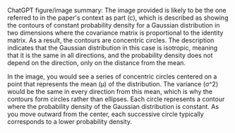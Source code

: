 ChatGPT figure/image summary: The image provided is likely to be the one referred to in the paper's context as part (c), which is described as showing the contours of constant probability density for a Gaussian distribution in two dimensions where the covariance matrix is proportional to the identity matrix. As a result, the contours are concentric circles. The description indicates that the Gaussian distribution in this case is isotropic, meaning that it is the same in all directions, and the probability density does not depend on the direction, only on the distance from the mean. 

In the image, you would see a series of concentric circles centered on a point that represents the mean (μ) of the distribution. The variance (σ^2) would be the same in every direction from this mean, which is why the contours form circles rather than ellipses. Each circle represents a contour where the probability density of the Gaussian distribution is constant. As you move outward from the center, each successive circle typically corresponds to a lower probability density.
